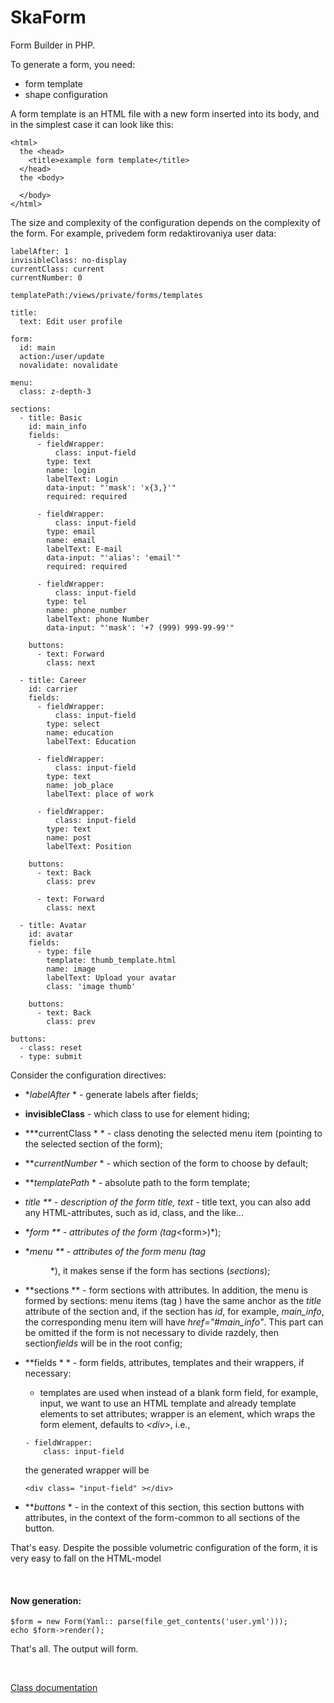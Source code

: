 # SkaForm

Form Builder in PHP.

To generate a form, you need:
- form template
- shape configuration

A form template is an HTML file with a new form inserted into its body, and in the simplest case it can look like this:

```
<html>
  the <head>
    <title>example form template</title>  
  </head>
  the <body>
  
  </body>
</html>
```

The size and complexity of the configuration depends on the complexity of the form. For example, privedem form redaktirovaniya user data:

```
labelAfter: 1
invisibleClass: no-display
currentClass: current
currentNumber: 0

templatePath:/views/private/forms/templates

title:
  text: Edit user profile

form:
  id: main
  action:/user/update
  novalidate: novalidate

menu:
  class: z-depth-3

sections:
  - title: Basic
    id: main_info
    fields:
      - fieldWrapper:
          class: input-field
        type: text
        name: login
        labelText: Login
        data-input: "'mask': 'x{3,}'"
        required: required

      - fieldWrapper:
          class: input-field
        type: email
        name: email
        labelText: E-mail
        data-input: "'alias': 'email'"
        required: required

      - fieldWrapper:
          class: input-field
        type: tel
        name: phone_number
        labelText: phone Number
        data-input: "'mask': '+7 (999) 999-99-99'"

    buttons:
      - text: Forward
        class: next

  - title: Career
    id: carrier
    fields:
      - fieldWrapper:
          class: input-field
        type: select
        name: education
        labelText: Education

      - fieldWrapper:
          class: input-field
        type: text
        name: job_place
        labelText: place of work

      - fieldWrapper:
          class: input-field
        type: text
        name: post
        labelText: Position

    buttons:
      - text: Back
        class: prev

      - text: Forward
        class: next

  - title: Avatar
    id: avatar
    fields:
      - type: file
        template: thumb_template.html
        name: image
        labelText: Upload your avatar
        class: 'image thumb'

    buttons:
      - text: Back
        class: prev

buttons:
  - class: reset
  - type: submit
```

Consider the configuration directives:
- **labelAfter* * - generate labels after fields;

- **invisibleClass** - which class to use for element hiding;

- ***currentClass * * - class denoting the selected menu item (pointing to the selected section of the form);

- ***currentNumber* * - which section of the form to choose by default;

- ***templatePath* * - absolute path to the form template;

- **title ** - description of the form title,* text* - title text, you can also add any HTML-attributes, such as id, class, and the like...

- **form ** - attributes of the form (tag*\<form>)*);

- **menu ** - attributes of the form menu (tag* <menu>*), it makes sense if the form has sections (*sections*);

- **sections ** - form sections with attributes. In addition, the menu is formed by sections: menu items (tag *<a>*) have the same anchor as the *title* attribute of the section and, if the section has *id*, for example, *main_info*, the corresponding menu item will have *href="#main_info"*. This part can be omitted if the form is not necessary to divide razdely, then section*fields* will be in the root config;

- **fields * * - form fields, attributes, templates and their wrappers, if necessary:
  - templates are used when instead of a blank form field, for example, input, we want to use an HTML template and already template elements to set attributes;
   wrapper is an element, which wraps the form element, defaults to *\<div>*, i.e.,
  ```
  - fieldWrapper:
      class: input-field
  ```
  the generated wrapper will be 
  ```
  <div class= "input-field" ></div>
  ```
 
- ***buttons* * - in the context of this section, this section buttons with attributes, in the context of the form-common to all sections of the button.

That's easy. Despite the possible volumetric configuration of the form, it is very easy to fall on the HTML-model

<br>

#### Now generation:

```
$form = new Form(Yaml:: parse(file_get_contents('user.yml')));
echo $form->render();
```

That's all. The output will form.

<br>

[Class documentation](docs_en)
